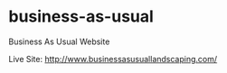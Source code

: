 # business-as-usual
Business As Usual Website

Live Site: http://www.businessasusuallandscaping.com/
